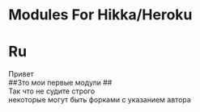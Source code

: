 # Modules For Hikka/Heroku
# Ru
Привет\
##Зто мои первые модули ##\
Так что не судите строго\
некоторые могут быть форками с указанием автора